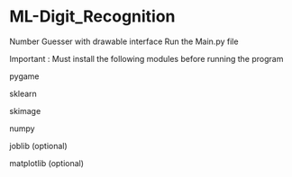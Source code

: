 # ML-Digit_Recognition
Number Guesser with drawable interface
Run the Main.py file

Important : Must install the following modules before running the program

pygame

sklearn

skimage

numpy

joblib (optional)

matplotlib (optional)
